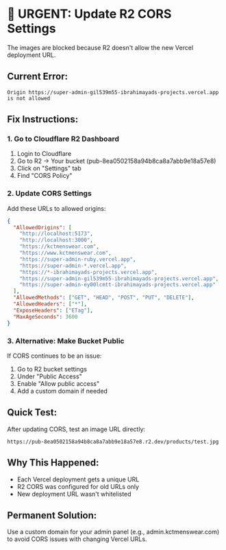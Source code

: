 # 🚨 URGENT: Update R2 CORS Settings

The images are blocked because R2 doesn't allow the new Vercel deployment URL.

## Current Error:
```
Origin https://super-admin-gil539m55-ibrahimayads-projects.vercel.app is not allowed
```

## Fix Instructions:

### 1. Go to Cloudflare R2 Dashboard
1. Login to Cloudflare
2. Go to R2 → Your bucket (pub-8ea0502158a94b8ca8a7abb9e18a57e8)
3. Click on "Settings" tab
4. Find "CORS Policy"

### 2. Update CORS Settings
Add these URLs to allowed origins:

```json
{
  "AllowedOrigins": [
    "http://localhost:5173",
    "http://localhost:3000",
    "https://kctmenswear.com",
    "https://www.kctmenswear.com",
    "https://super-admin-ruby.vercel.app",
    "https://super-admin-*.vercel.app",
    "https://*-ibrahimayads-projects.vercel.app",
    "https://super-admin-gil539m55-ibrahimayads-projects.vercel.app",
    "https://super-admin-ey00lcmtt-ibrahimayads-projects.vercel.app"
  ],
  "AllowedMethods": ["GET", "HEAD", "POST", "PUT", "DELETE"],
  "AllowedHeaders": ["*"],
  "ExposeHeaders": ["ETag"],
  "MaxAgeSeconds": 3600
}
```

### 3. Alternative: Make Bucket Public
If CORS continues to be an issue:
1. Go to R2 bucket settings
2. Under "Public Access"
3. Enable "Allow public access"
4. Add a custom domain if needed

## Quick Test:
After updating CORS, test an image URL directly:
```
https://pub-8ea0502158a94b8ca8a7abb9e18a57e8.r2.dev/products/test.jpg
```

## Why This Happened:
- Each Vercel deployment gets a unique URL
- R2 CORS was configured for old URLs only
- New deployment URL wasn't whitelisted

## Permanent Solution:
Use a custom domain for your admin panel (e.g., admin.kctmenswear.com) to avoid CORS issues with changing Vercel URLs.